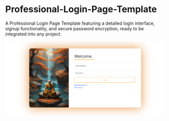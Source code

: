 # Professional-Login-Page-Template
A Professional Login Page Template featuring a detailed login interface, signup functionality, and secure password encryption, ready to be integrated into any project.

![Alt text](/login.png)